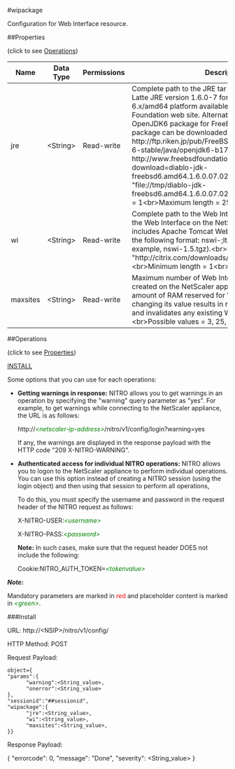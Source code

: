 #wipackage

Configuration for Web Interface resource.


##Properties 
<span>(click to see [Operations](#operations))</span>


<table><thead><tr><th>Name</th><th> Data Type</th><th> Permissions</th><th>Description</th></tr></thead><tbody><tr><td>jre</td><td>&lt;String></td><td>Read-write</td><td>Complete path to the JRE tar file. You can use the Diablo Latte JRE version 1.6.0-7 for 64-bit FreeBSD 6.x/amd64 platform available on the FreeBSD Foundation web site. Alternatively, you can use OpenJDK6 package for FreeBSD 6.x/amd63.The Java package can be downloaded from http://ftp.riken.jp/pub/FreeBSD/ports/amd64/packages-6-stable/java/openjdk6-b17_2.tbz or http://www.freebsdfoundation.org/cgi-bin/download?download=diablo-jdk-freebsd6.amd64.1.6.0.07.02.tbz.&lt;br>Default value: "file://tmp/diablo-jdk-freebsd6.amd64.1.6.0.07.02.tbz"&lt;br>Minimum length = 1&lt;br>Maximum length = 255</td><tr><tr><td>wi</td><td>&lt;String></td><td>Read-write</td><td>Complete path to the Web Interface tar file for installing the Web Interface on the NetScaler appliance. This file includes Apache Tomcat Web server. The file name has the following format: nswi-;lt;version number;gt;.tgz (for example, nswi-1.5.tgz).&lt;br>Default value: "http://citrix.com/downloads/nswi-1.7.tgz"&lt;br>Minimum length = 1&lt;br>Maximum length = 255</td><tr><tr><td>maxsites</td><td>&lt;String></td><td>Read-write</td><td>Maximum number of Web Interface sites that can be created on the NetScaler appliance; changes the amount of RAM reserved for Web Interface usage; changing its value results in restart of Tomcat server and invalidates any existing Web Interface sessions.&lt;br>Possible values = 3, 25, 50, 100, 200, 500</td><tr></tbody></table>
##Operations 
<span>(click to see [Properties](#properties))</span>


[INSTALL](#install)


Some options that you can use for each operations:
<ul><li><p><b>Getting warnings in response:</b> NITRO allows you to get warnings in an operation by specifying the "warning" query parameter as "yes". For example, to get warnings while connecting to the NetScaler appliance, the URL is as follows:</p><p>http://<span style="color:green;font-style:italic;">&lt;netscaler-ip-address&gt;</span>/nitro/v1/config/login?warning=yes</p><p>If any, the warnings are displayed in the response payload with the HTTP code "209 X-NITRO-WARNING".</p></li><li><p><b>Authenticated access for individual NITRO operations:</b> NITRO allows you to logon to the NetScaler appliance to perform individual operations. You can use this option instead of creating a NITRO session (using the login object) and then using that session to perform all operations,</p><p>To do this, you must specify the username and password in the request header of the NITRO request as follows:</p><p>X-NITRO-USER:<span style="color:green;font-style:italic;">&lt;username&gt;</span></p><p>X-NITRO-PASS:<span style="color:green;font-style:italic;">&lt;password&gt;</span></p><p><b>Note:</b> In such cases, make sure that the request header DOES not include the following:</p><p>Cookie:NITRO_AUTH_TOKEN=<span style="color:green;font-style:italic;">&lt;tokenvalue&gt;</span></p></li></ul>



***Note:*** 
Mandatory parameters are marked in <span style="color:#FF0000;">red</span> and placeholder content is marked in <span style="color:green;font-style:italic">&lt;green&gt;</span>.

###Install



URL: http://&lt;NSIP&gt;/nitro/v1/config/
HTTP Method: POST
Request Payload: ```object={"params":{      "warning":<String_value>,      "onerror":<String_value>},"sessionid":"##sessionid","wipackage":{      "jre":<String_value>,      "wi":<String_value>,      "maxsites":<String_value>,}}```
Response Payload: 
{ "errorcode": 0, "message": "Done", "severity": <String_value> }


